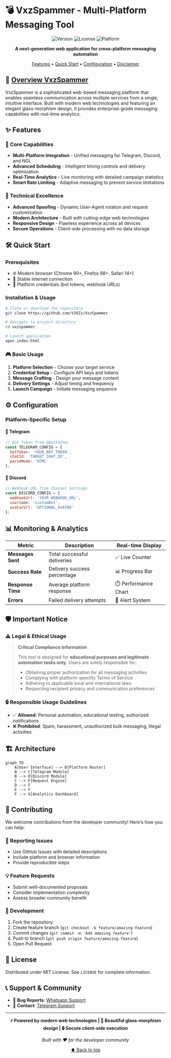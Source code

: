 # 💣 VxzSpammer - Multi-Platform Messaging Tool

<div align="center">

![Version](https://img.shields.io/badge/Version-2.0-ff0d4a?style=for-the-badge&logo=starship)
![License](https://img.shields.io/badge/License-MIT-success?style=for-the-badge&logo=opensourceinitiative)
![Platform](https://img.shields.io/badge/Platform-Web-blue?style=for-the-badge&logo=web)

**A next-generation web application for cross-platform messaging automation**

[Features](#-features) • [Quick Start](#-quick-start) • [Configuration](#-configuration) • [Disclaimer](#-important-notice)

</div>

## 🎯 [Overview VxzSpammer](https://vxz-spammer.vercel.app/)

VxzSpammer is a sophisticated web-based messaging platform that enables seamless communication across multiple services from a single, intuitive interface. Built with modern web technologies and featuring an elegant glass-morphism design, it provides enterprise-grade messaging capabilities with real-time analytics.

## ✨ Features

### 🚀 Core Capabilities
- **Multi-Platform Integration** - Unified messaging for Telegram, Discord, and NGL
- **Advanced Scheduling** - Intelligent timing controls and delivery optimization
- **Real-Time Analytics** - Live monitoring with detailed campaign statistics
- **Smart Rate Limiting** - Adaptive messaging to prevent service limitations

### 🔧 Technical Excellence
- **Advanced Spoofing** - Dynamic User-Agent rotation and request customization
- **Modern Architecture** - Built with cutting-edge web technologies
- **Responsive Design** - Flawless experience across all devices
- **Secure Operations** - Client-side processing with no data storage

## 🛠️ Quick Start

### Prerequisites
- 🌐 Modern browser (Chrome 90+, Firefox 88+, Safari 14+)
- 📡 Stable internet connection
- 🔑 Platform credentials (bot tokens, webhook URLs)

### Installation & Usage
```bash
# Clone or download the repository
git clone https://github.com/V3XZz/VxzSpammer

# Navigate to project directory
cd vxzspammer

# Launch application
open index.html
```

### 🎮 Basic Usage
1. **Platform Selection** - Choose your target service
2. **Credential Setup** - Configure API keys and tokens
3. **Message Crafting** - Design your message content
4. **Delivery Settings** - Adjust timing and frequency
5. **Launch Campaign** - Initiate messaging sequence

## ⚙️ Configuration

### Platform-Specific Setup

#### 🤖 Telegram
```javascript
// Bot Token from @BotFather
const TELEGRAM_CONFIG = {
  botToken: 'YOUR_BOT_TOKEN',
  chatId: 'TARGET_CHAT_ID',
  parseMode: 'HTML'
};
```

#### 💬 Discord
```javascript
// Webhook URL from Channel Settings
const DISCORD_CONFIG = {
  webhookUrl: 'YOUR_WEBHOOK_URL',
  username: 'CustomBot',
  avatarUrl: 'OPTIONAL_AVATAR'
};
```



## 📊 Monitoring & Analytics

| Metric | Description | Real-time Display |
|--------|-------------|-------------------|
| **Messages Sent** | Total successful deliveries | ✅ Live Counter |
| **Success Rate** | Delivery success percentage | 📊 Progress Bar |
| **Response Time** | Average platform response | ⏱️ Performance Chart |
| **Errors** | Failed delivery attempts | 🚨 Alert System |

## 🛡️ Important Notice

### ⚠️ Legal & Ethical Usage
> **Critical Compliance Information**
> 
> This tool is designed for **educational purposes and legitimate automation tasks only**. Users are solely responsible for:
> - Obtaining proper authorization for all messaging activities
> - Complying with platform-specific Terms of Service
> - Adhering to applicable local and international laws
> - Respecting recipient privacy and communication preferences

### 🔒 Responsible Usage Guidelines
- ✅ **Allowed**: Personal automation, educational testing, authorized notifications
- ❌ **Prohibited**: Spam, harassment, unauthorized bulk messaging, illegal activities

## 🏗️ Architecture

```mermaid
graph TD
    A[User Interface] --> B[Platform Router]
    B --> C[Telegram Module]
    B --> D[Discord Module]
    C --> F[Request Engine]
    D --> F
    E --> F
    F --> G[Analytics Dashboard]
```

## 🤝 Contributing

We welcome contributions from the developer community! Here's how you can help:

### 🐛 Reporting Issues
- Use GitHub Issues with detailed descriptions
- Include platform and browser information
- Provide reproducible steps

### 💡 Feature Requests
- Submit well-documented proposals
- Consider implementation complexity
- Assess broader community benefit

### 🔧 Development
1. Fork the repository
2. Create feature branch (`git checkout -b feature/amazing-feature`)
3. Commit changes (`git commit -m 'Add amazing feature'`)
4. Push to branch (`git push origin feature/amazing-feature`)
5. Open Pull Request

## 📄 License

Distributed under MIT License. See `LICENSE` for complete information.

## 📞 Support & Community

- 🐛 **Bug Reports**: [Whatsapp Support](https://wa.me/6285167495079)
- 📧 **Contact**: [Telegram Support](https://t.me/V3XZz)

---

<div align="center">

**⚡ Powered by modern web technologies | 🎨 Beautiful glass-morphism design | 🔒 Secure client-side execution**

*Built with ❤️ for the developer community*

[⬆ Back to top](#-vxzspammer---multi-platform-messaging-tool)

</div>
